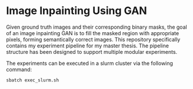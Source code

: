 
# Image Inpainting Using GAN

Given ground truth images and their corresponding binary masks, the goal of an image inpainting GAN is to fill the masked region with appropriate pixels, forming semantically correct images. This repository specifically contains my experiment pipeline for my master thesis. The pipeline structure has been designed to support multiple modular experiments.

The experiments can be executed in a slurm cluster via the following command:
```
sbatch exec_slurm.sh
```